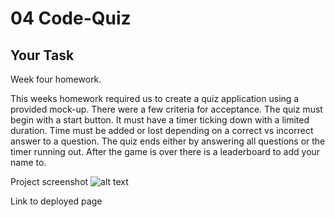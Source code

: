# 04 Code-Quiz

## Your Task

Week four homework.

This weeks homework required us to create a quiz application using a provided mock-up.  There were a few criteria for acceptance. The quiz must begin with a start button.  It must have a timer ticking down with a limited duration.  Time must be added or lost depending on a correct vs incorrect answer to a question. The quiz ends either by answering all questions or the timer running out. After the game is over there is a leaderboard to add your name to.

Project screenshot
![alt text]()

Link to deployed page
